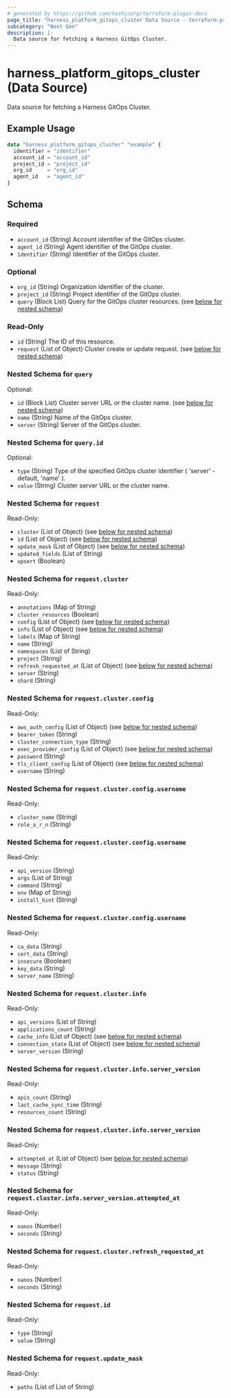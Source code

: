 ```yaml
---
# generated by https://github.com/hashicorp/terraform-plugin-docs
page_title: "harness_platform_gitops_cluster Data Source - terraform-provider-harness"
subcategory: "Next Gen"
description: |-
  Data source for fetching a Harness GitOps Cluster.
---
```


# harness_platform_gitops_cluster (Data Source)

Data source for fetching a Harness GitOps Cluster.

## Example Usage

```terraform
data "harness_platform_gitops_cluster" "example" {
  identifier = "identifier"
  account_id = "account_id"
  project_id = "project_id"
  org_id     = "org_id"
  agent_id   = "agent_id"
}
```

<!-- schema generated by tfplugindocs -->
## Schema

### Required

- `account_id` (String) Account identifier of the GitOps cluster.
- `agent_id` (String) Agent identifier of the GitOps cluster.
- `identifier` (String) Identifier of the GitOps cluster.

### Optional

- `org_id` (String) Organization identifier of the cluster.
- `project_id` (String) Project identifier of the GitOps cluster.
- `query` (Block List) Query for the GitOps cluster resources. (see [below for nested schema](#nestedblock--query))

### Read-Only

- `id` (String) The ID of this resource.
- `request` (List of Object) Cluster create or update request. (see [below for nested schema](#nestedatt--request))

<a id="nestedblock--query"></a>
### Nested Schema for `query`

Optional:

- `id` (Block List) Cluster server URL or the cluster name. (see [below for nested schema](#nestedblock--query--id))
- `name` (String) Name of the GitOps cluster.
- `server` (String) Server of the GitOps cluster.

<a id="nestedblock--query--id"></a>
### Nested Schema for `query.id`

Optional:

- `type` (String) Type of the specified GitOps cluster identifier ( 'server' - default, 'name' ).
- `value` (String) Cluster server URL or the cluster name.



<a id="nestedatt--request"></a>
### Nested Schema for `request`

Read-Only:

- `cluster` (List of Object) (see [below for nested schema](#nestedobjatt--request--cluster))
- `id` (List of Object) (see [below for nested schema](#nestedobjatt--request--id))
- `update_mask` (List of Object) (see [below for nested schema](#nestedobjatt--request--update_mask))
- `updated_fields` (List of String)
- `upsert` (Boolean)

<a id="nestedobjatt--request--cluster"></a>
### Nested Schema for `request.cluster`

Read-Only:

- `annotations` (Map of String)
- `cluster_resources` (Boolean)
- `config` (List of Object) (see [below for nested schema](#nestedobjatt--request--cluster--config))
- `info` (List of Object) (see [below for nested schema](#nestedobjatt--request--cluster--info))
- `labels` (Map of String)
- `name` (String)
- `namespaces` (List of String)
- `project` (String)
- `refresh_requested_at` (List of Object) (see [below for nested schema](#nestedobjatt--request--cluster--refresh_requested_at))
- `server` (String)
- `shard` (String)

<a id="nestedobjatt--request--cluster--config"></a>
### Nested Schema for `request.cluster.config`

Read-Only:

- `aws_auth_config` (List of Object) (see [below for nested schema](#nestedobjatt--request--cluster--config--aws_auth_config))
- `bearer_token` (String)
- `cluster_connection_type` (String)
- `exec_provider_config` (List of Object) (see [below for nested schema](#nestedobjatt--request--cluster--config--exec_provider_config))
- `password` (String)
- `tls_client_config` (List of Object) (see [below for nested schema](#nestedobjatt--request--cluster--config--tls_client_config))
- `username` (String)

<a id="nestedobjatt--request--cluster--config--aws_auth_config"></a>
### Nested Schema for `request.cluster.config.username`

Read-Only:

- `cluster_name` (String)
- `role_a_r_n` (String)


<a id="nestedobjatt--request--cluster--config--exec_provider_config"></a>
### Nested Schema for `request.cluster.config.username`

Read-Only:

- `api_version` (String)
- `args` (List of String)
- `command` (String)
- `env` (Map of String)
- `install_hint` (String)


<a id="nestedobjatt--request--cluster--config--tls_client_config"></a>
### Nested Schema for `request.cluster.config.username`

Read-Only:

- `ca_data` (String)
- `cert_data` (String)
- `insecure` (Boolean)
- `key_data` (String)
- `server_name` (String)



<a id="nestedobjatt--request--cluster--info"></a>
### Nested Schema for `request.cluster.info`

Read-Only:

- `api_versions` (List of String)
- `applications_count` (String)
- `cache_info` (List of Object) (see [below for nested schema](#nestedobjatt--request--cluster--info--cache_info))
- `connection_state` (List of Object) (see [below for nested schema](#nestedobjatt--request--cluster--info--connection_state))
- `server_version` (String)

<a id="nestedobjatt--request--cluster--info--cache_info"></a>
### Nested Schema for `request.cluster.info.server_version`

Read-Only:

- `apis_count` (String)
- `last_cache_sync_time` (String)
- `resources_count` (String)


<a id="nestedobjatt--request--cluster--info--connection_state"></a>
### Nested Schema for `request.cluster.info.server_version`

Read-Only:

- `attempted_at` (List of Object) (see [below for nested schema](#nestedobjatt--request--cluster--info--server_version--attempted_at))
- `message` (String)
- `status` (String)

<a id="nestedobjatt--request--cluster--info--server_version--attempted_at"></a>
### Nested Schema for `request.cluster.info.server_version.attempted_at`

Read-Only:

- `nanos` (Number)
- `seconds` (String)




<a id="nestedobjatt--request--cluster--refresh_requested_at"></a>
### Nested Schema for `request.cluster.refresh_requested_at`

Read-Only:

- `nanos` (Number)
- `seconds` (String)



<a id="nestedobjatt--request--id"></a>
### Nested Schema for `request.id`

Read-Only:

- `type` (String)
- `value` (String)


<a id="nestedobjatt--request--update_mask"></a>
### Nested Schema for `request.update_mask`

Read-Only:

- `paths` (List of List of String)


